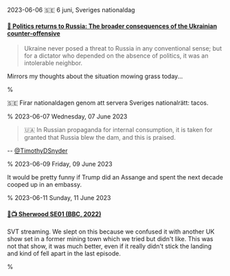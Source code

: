 2023-06-06 &#x1F1F8;&#x1F1EA; 6 juni, Sveriges nationaldag

#### [🔗 Politics returns to Russia: The broader consequences of the Ukrainian counter-offensive](https://snyder.substack.com/p/politics-returns-to-russia?utm_campaign=post&utm_medium=web)

> Ukraine never posed a threat to Russia in any conventional sense; but for a dictator who depended on the absence of politics, it was an intolerable neighbor. 

Mirrors my thoughts about the situation mowing grass today...

%

&#x1F1F8;&#x1F1EA; Firar nationaldagen genom att servera Sveriges nationalrätt: tacos.

%
2023-06-07 Wednesday, 07 June 2023

> &#x1F1FA;&#x1F1E6; In Russian propaganda for internal consumption, it is taken for granted that Russia blew the dam, and this is praised.

-- [@TimothyDSnyder](https://twitter.com/TimothyDSnyder/status/1666540346317086731?s=20)

%
2023-06-09 Friday, 09 June 2023

It would be pretty funny if Trump did an Assange and spent the next decade cooped up in an embassy.

%
2023-06-11 Sunday, 11 June 2023

#### [🔗📺 Sherwood SE01 (BBC, 2022)](https://www.imdb.com/title/tt13994572/?ref_=ext_shr_🔗) 

SVT streaming. We slept on this because we confused it with another UK show set in a former mining town which we tried but didn't like. This was not that show, it was much better, even if it really didn't stick the landing and kind of fell apart in the last episode. 

%
